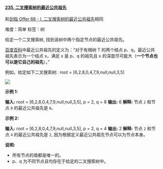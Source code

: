 #### [235\. 二叉搜索树的最近公共祖先](https://leetcode-cn.com/problems/lowest-common-ancestor-of-a-binary-search-tree/)
和[剑指 Offer 68 - I. 二叉搜索树的最近公共祖先](https://leetcode-cn.com/problems/er-cha-sou-suo-shu-de-zui-jin-gong-gong-zu-xian-lcof/)相同

难度：简单
标签：树

给定一个二叉搜索树, 找到该树中两个指定节点的最近公共祖先。

[百度百科](https://baike.baidu.com/item/%E6%9C%80%E8%BF%91%E5%85%AC%E5%85%B1%E7%A5%96%E5%85%88/8918834?fr=aladdin)中最近公共祖先的定义为：“对于有根树 T 的两个结点 p、q，最近公共祖先表示为一个结点 x，满足 x 是 p、q 的祖先且 x 的深度尽可能大（**一个节点也可以是它自己的祖先**）。”

例如，给定如下二叉搜索树:  root = \[6,2,8,0,4,7,9,null,null,3,5\]

![](https://assets.leetcode-cn.com/aliyun-lc-upload/uploads/2018/12/14/binarysearchtree_improved.png)

**示例 1:**

**输入:** root = \[6,2,8,0,4,7,9,null,null,3,5\], p = 2, q = 8
**输出:** 6 
**解释:** 节点 `2` 和节点 `8` 的最近公共祖先是 `6。`

**示例 2:**

**输入:** root = \[6,2,8,0,4,7,9,null,null,3,5\], p = 2, q = 4
**输出:** 2
**解释:** 节点 `2` 和节点 `4` 的最近公共祖先是 `2`, 因为根据定义最近公共祖先节点可以为节点本身。

**说明:**

-   所有节点的值都是唯一的。
-   p、q 为不同节点且均存在于给定的二叉搜索树中。